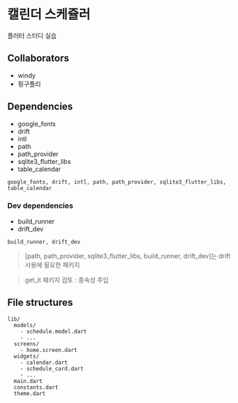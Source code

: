 # 캘린더 스케쥴러

플러터 스터디 실습

## Collaborators
  - windy
  - 핑구플리

## Dependencies
  - google_fonts
  - drift
  - intl
  - path
  - path_provider
  - sqlite3_flutter_libs
  - table_calendar

  ~~~
  google_fonts, drift, intl, path, path_provider, sqlite3_flutter_libs, table_calendar
  ~~~


### Dev dependencies
  - build_runner
  - drift_dev

  ~~~
  build_runner, drift_dev
  ~~~
  > [path, path_provider, sqlite3_flutter_libs, build_runner, drift_dev]는 drift 사용에 필요한 패키지

  > get_it 패키지 검토 : 종속성 주입

## File structures
~~~
lib/
  models/
    - schedule.model.dart
    - ...
  screens/
    - home.screen.dart
  widgets/
    - calendar.dart
    - schedule_card.dart
    - ...
  main.dart
  constants.dart
  theme.dart
~~~